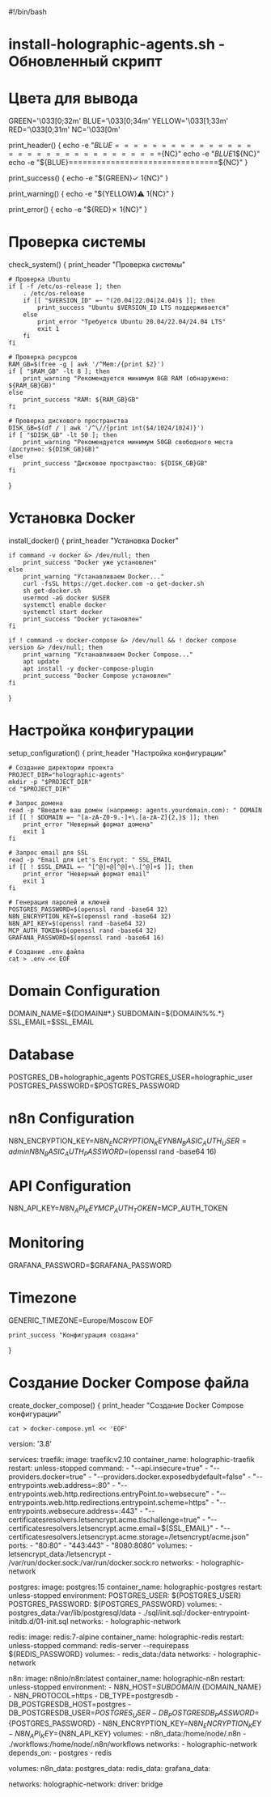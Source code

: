 #!/bin/bash
# install-holographic-agents.sh - Обновленный скрипт

# Цвета для вывода
GREEN='\033[0;32m'
BLUE='\033[0;34m'
YELLOW='\033[1;33m'
RED='\033[0;31m'
NC='\033[0m'

print_header() {
    echo -e "${BLUE}================================${NC}"
    echo -e "${BLUE}$1${NC}"
    echo -e "${BLUE}================================${NC}"
}

print_success() {
    echo -e "${GREEN}✓ $1${NC}"
}

print_warning() {
    echo -e "${YELLOW}⚠ $1${NC}"
}

print_error() {
    echo -e "${RED}✗ $1${NC}"
}

# Проверка системы
check_system() {
    print_header "Проверка системы"
    
    # Проверка Ubuntu
    if [ -f /etc/os-release ]; then
        . /etc/os-release
        if [[ "$VERSION_ID" =~ ^(20.04|22.04|24.04)$ ]]; then
            print_success "Ubuntu $VERSION_ID LTS поддерживается"
        else
            print_error "Требуется Ubuntu 20.04/22.04/24.04 LTS"
            exit 1
        fi
    fi
    
    # Проверка ресурсов
    RAM_GB=$(free -g | awk '/^Mem:/{print $2}')
    if [ "$RAM_GB" -lt 8 ]; then
        print_warning "Рекомендуется минимум 8GB RAM (обнаружено: ${RAM_GB}GB)"
    else
        print_success "RAM: ${RAM_GB}GB"
    fi
    
    # Проверка дискового пространства
    DISK_GB=$(df / | awk '/^\//{print int($4/1024/1024)}')
    if [ "$DISK_GB" -lt 50 ]; then
        print_warning "Рекомендуется минимум 50GB свободного места (доступно: ${DISK_GB}GB)"
    else
        print_success "Дисковое пространство: ${DISK_GB}GB"
    fi
}

# Установка Docker
install_docker() {
    print_header "Установка Docker"
    
    if command -v docker &> /dev/null; then
        print_success "Docker уже установлен"
    else
        print_warning "Устанавливаем Docker..."
        curl -fsSL https://get.docker.com -o get-docker.sh
        sh get-docker.sh
        usermod -aG docker $USER
        systemctl enable docker
        systemctl start docker
        print_success "Docker установлен"
    fi
    
    if ! command -v docker-compose &> /dev/null && ! docker compose version &> /dev/null; then
        print_warning "Устанавливаем Docker Compose..."
        apt update
        apt install -y docker-compose-plugin
        print_success "Docker Compose установлен"
    fi
}

# Настройка конфигурации
setup_configuration() {
    print_header "Настройка конфигурации"
    
    # Создание директории проекта
    PROJECT_DIR="holographic-agents"
    mkdir -p "$PROJECT_DIR"
    cd "$PROJECT_DIR"
    
    # Запрос домена
    read -p "Введите ваш домен (например: agents.yourdomain.com): " DOMAIN
    if [[ ! $DOMAIN =~ ^[a-zA-Z0-9.-]+\.[a-zA-Z]{2,}$ ]]; then
        print_error "Неверный формат домена"
        exit 1
    fi
    
    # Запрос email для SSL
    read -p "Email для Let's Encrypt: " SSL_EMAIL
    if [[ ! $SSL_EMAIL =~ ^[^@]+@[^@]+\.[^@]+$ ]]; then
        print_error "Неверный формат email"
        exit 1
    fi
    
    # Генерация паролей и ключей
    POSTGRES_PASSWORD=$(openssl rand -base64 32)
    N8N_ENCRYPTION_KEY=$(openssl rand -base64 32)
    N8N_API_KEY=$(openssl rand -base64 32)
    MCP_AUTH_TOKEN=$(openssl rand -base64 32)
    GRAFANA_PASSWORD=$(openssl rand -base64 16)
    
    # Создание .env файла
    cat > .env << EOF
# Domain Configuration
DOMAIN_NAME=${DOMAIN#*.}
SUBDOMAIN=${DOMAIN%%.*}
SSL_EMAIL=$SSL_EMAIL

# Database
POSTGRES_DB=holographic_agents
POSTGRES_USER=holographic_user
POSTGRES_PASSWORD=$POSTGRES_PASSWORD

# n8n Configuration
N8N_ENCRYPTION_KEY=$N8N_ENCRYPTION_KEY
N8N_BASIC_AUTH_USER=admin
N8N_BASIC_AUTH_PASSWORD=$(openssl rand -base64 16)

# API Configuration
N8N_API_KEY=$N8N_API_KEY
MCP_AUTH_TOKEN=$MCP_AUTH_TOKEN

# Monitoring
GRAFANA_PASSWORD=$GRAFANA_PASSWORD

# Timezone
GENERIC_TIMEZONE=Europe/Moscow
EOF
    
    print_success "Конфигурация создана"
}

# Создание Docker Compose файла
create_docker_compose() {
    print_header "Создание Docker Compose конфигурации"
    
    cat > docker-compose.yml << 'EOF'
version: '3.8'

services:
  traefik:
    image: traefik:v2.10
    container_name: holographic-traefik
    restart: unless-stopped
    command:
      - "--api.insecure=true"
      - "--providers.docker=true"
      - "--providers.docker.exposedbydefault=false"
      - "--entrypoints.web.address=:80"
      - "--entrypoints.web.http.redirections.entryPoint.to=websecure"
      - "--entrypoints.web.http.redirections.entrypoint.scheme=https"
      - "--entrypoints.websecure.address=:443"
      - "--certificatesresolvers.letsencrypt.acme.tlschallenge=true"
      - "--certificatesresolvers.letsencrypt.acme.email=${SSL_EMAIL}"
      - "--certificatesresolvers.letsencrypt.acme.storage=/letsencrypt/acme.json"
    ports:
      - "80:80"
      - "443:443"
      - "8080:8080"
    volumes:
      - letsencrypt_data:/letsencrypt
      - /var/run/docker.sock:/var/run/docker.sock:ro
    networks:
      - holographic-network

  postgres:
    image: postgres:15
    container_name: holographic-postgres
    restart: unless-stopped
    environment:
      POSTGRES_USER: ${POSTGRES_USER}
      POSTGRES_PASSWORD: ${POSTGRES_PASSWORD}
    volumes:
      - postgres_data:/var/lib/postgresql/data
      - ./sql/init.sql:/docker-entrypoint-initdb.d/01-init.sql
    networks:
      - holographic-network

  redis:
    image: redis:7-alpine
    container_name: holographic-redis
    restart: unless-stopped
    command: redis-server --requirepass ${REDIS_PASSWORD}
    volumes:
      - redis_data:/data
    networks:
      - holographic-network

  n8n:
    image: n8nio/n8n:latest
    container_name: holographic-n8n
    restart: unless-stopped
    environment:
      - N8N_HOST=${SUBDOMAIN}.${DOMAIN_NAME}
      - N8N_PROTOCOL=https
      - DB_TYPE=postgresdb
      - DB_POSTGRESDB_HOST=postgres
      - DB_POSTGRESDB_USER=${POSTGRES_USER}
      - DB_POSTGRESDB_PASSWORD=${POSTGRES_PASSWORD}
      - N8N_ENCRYPTION_KEY=${N8N_ENCRYPTION_KEY}
      - N8N_API_KEY=${N8N_API_KEY}
    volumes:
      - n8n_data:/home/node/.n8n
      - ./workflows:/home/node/.n8n/workflows
    networks:
      - holographic-network
    depends_on:
      - postgres
      - redis

volumes:
  n8n_data:
  postgres_data:
  redis_data:
  grafana_data:

networks:
  holographic-network:
    driver: bridge
